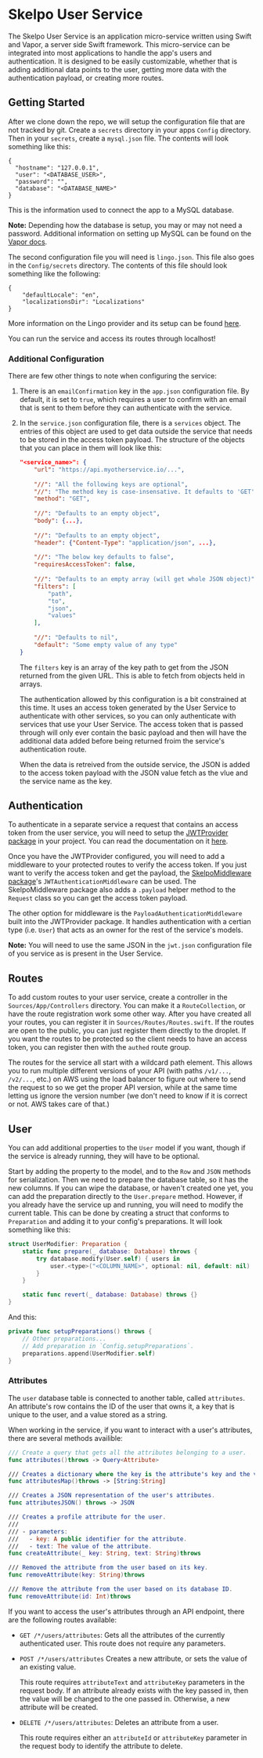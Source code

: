 # Skelpo User Service

The Skelpo User Service is an application micro-service written using Swift and Vapor, a server side Swift framework. This micro-service can be integrated into most applications to handle the app's users and authentication. It is designed to be easily customizable, whether that is adding additional data points to the user, getting more data with the authentication payload, or creating more routes.

## Getting Started

After we clone down the repo, we will setup the configuration file that are not tracked by git. Create a `secrets` directory in your apps `Config` directory. Then in your `secrets`, create a `mysql.json` file. The contents will look something like this:

    {
      "hostname": "127.0.0.1",
      "user": "<DATABASE_USER>",
      "password": "",
      "database": "<DATABASE_NAME>"
    }

This is the information used to connect the app to a MySQL database.

**Note:** Depending how the database is setup, you may or may not need a password. Additional information on setting up MySQL can be found on the [Vapor docs](https://docs.vapor.codes/2.0/mysql/package/).

The second configuration file you will need is `lingo.json`. This file also goes in the `Config/secrets` directory. The contents of this file should look something like the following:

    {
        "defaultLocale": "en",
        "localizationsDir": "Localizations"
    }

More information on the Lingo provider and its setup can be found [here](https://github.com/vapor-community/Lingo-Provider).

You can run the service and access its routes through localhost!

### Additional Configuration

There are few other things to note when configuring the service:

1. There is an `emailConfirmation` key in the `app.json` configuration file. By default, it is set to `true`, which requires a user to confirm with an email that is sent to them before they can authenticate with the service.

2. In the `service.json` configuration file, there is a `services` object. The entries of this object are used to get data outside the service that needs to be stored in the access token payload. The structure of the objects that you can place in them will look like this:

    ```json
    "<service_name>": {
        "url": "https://api.myotherservice.io/...",
        
        "//": "All the following keys are optional",
        "//": "The method key is case-insensative. It defaults to 'GET'",
        "method": "GET",
        
        "//": "Defaults to an empty object",
        "body": {...},
        
        "//": "Defaults to an empty object",
        "header": {"Content-Type": "application/json", ...},
        
        "//": "The below key defaults to false",
        "requiresAccessToken": false,
        
        "//": "Defaults to an empty array (will get whole JSON object)",
        "filters": [
            "path",
            "to",
            "json",
            "values"
        ],
        
        "//": "Defaults to nil",
        "default": "Some empty value of any type"
    }
    ```
    
    The `filters` key is an array of the key path to get from the JSON returned from the given URL. This is able to fetch from objects held in arrays.
    
    The authentication allowed by this configuration is a bit constrained at this time. It uses an access token generated by the User Service to authenticate with other services, so you can only authenticate with services that use your User Service. The access token that is passed through will only ever contain the basic payload and then will have the additional data added before being returned froim the service's authentication route.
    
    When the data is retreived from the outside service, the JSON is added to the access token payload with the JSON value fetch as the vlue and the service name as the key.
    
## Authentication

To authenticate in a separate service a request that contains an access token from the user service, you will need to setup the [JWTProvider package](https://github.com/vapor/jwt-provider) in your project. You can read the documentation on it [here](https://docs.vapor.codes/2.0/jwt/package/).

Once you have the JWTProvider configured, you will need to add a middleware to your protected routes to verify the access token. If you just want to verify the access token and get the payload, the [SkelpoMiddleware package](https://github.com/skelpo/SkelpoMiddleware)'s `JWTAuthenticationMiddleware` can be used. The SkelpoMiddleware package also adds a `.payload` helper method to the `Request` class so you can get the access token payload.

The other option for middleware is the `PayloadAuthenticationMiddleware` built into the JWTProvider package. It handles authentication with a certian type (i.e. `User`) that acts as an owner for the rest of the service's models.

**Note:** You will need to use the same JSON in the `jwt.json` configuration file of you service as is present in the User Service.

## Routes

To add custom routes to your user service, create a controller in the `Sources/App/Controllers` directory. You can make it a `RouteCollection`, or have the route registration work some other way. After you have created all your routes, you can register it in `Sources/Routes/Routes.swift`. If the routes are open to the public, you can just register them directly to the droplet. If you want the routes to be protected so the client needs to have an access token, you can register then with the `authed` route group.

The routes for the service all start with a wildcard path element. This allows you to run multiple different versions of your API (with paths `/v1/...`, `/v2/...`, etc.) on AWS using the load balancer to figure out where to send the request to so we get the proper API version, while at the same time letting us ignore the version number (we don't need to know if it is correct or not. AWS takes care of that.)

## User

You can add additional properties to the `User` model if you want, though if the service is already running, they will have to be optional.

Start by adding the property to the model, and to the `Row` and `JSON` methods for serialization. Then we need to prepare the database table, so it has the new columns. If you can wipe the database, or haven't created one yet, you can add the preparation directly to the `User.prepare` method. However, if you already have the service up and running, you will need to modify the current table. This can be done by creating a struct that conforms to `Preparation` and adding it to your config's preparations. It will look something like this:

```swift
struct UserModifier: Preparation {
    static func prepare(_ database: Database) throws {
        try database.modify(User.self) { users in
            user.<type>("<COLUMN_NAME>", optional: nil, default: nil)
        }
    }

    static func revert(_ database: Database) throws {}
}
```

And this:

```swift
private func setupPreparations() throws {
    // Other preparations...
    // Add preparation in `Config.setupPreparations`.
    preparations.append(UserModifier.self)
}
```

### Attributes

The `user` database table is connected to another table, called `attributes`. An attribute's row contains the ID of the user that owns it, a key that is unique to the user, and a value stored as a string.

When working in the service, if you want to interact with a user's attributes, there are several methods availible:

```swift
/// Create a query that gets all the attributes belonging to a user.
func attributes()throws -> Query<Attribute>

/// Creates a dictionary where the key is the attribute's key and the value is the attribute's text.
func attributesMap()throws -> [String:String]

/// Creates a JSON representation of the user's attributes.
func attributesJSON() throws -> JSON

/// Creates a profile attribute for the user.
///
/// - parameters:
///   - key: A public identifier for the attribute.
///   - text: The value of the attribute.
func createAttribute(_ key: String, text: String)throws

/// Removed the attribute from the user based on its key.
func removeAttribute(key: String)throws

/// Remove the attribute from the user based on its database ID.
func removeAttribute(id: Int)throws
```

If you want to access the user's attributes through an API endpoint, there are the following routes available:

- `GET /*/users/attributes`:
  Gets all the attributes of the currently authenticated user. This route does not require any parameters.

- `POST /*/users/attributes`
  Creates a new attribute, or sets the value of an existing value.
  
  This route requires `attributeText` and `attributeKey` parameters in the request body. If an attribute already exists with the key passed in, then the value will be changed to the one passed in. Otherwise, a new attribute will be created.

- `DELETE /*/users/attributes`:
  Deletes an attribute from a user.
  
  This route requires either an `attributeId` or `attributeKey` parameter in the request body to identify the attribute to delete.

